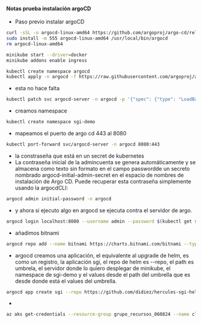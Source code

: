 #### Notas prueba instalación argoCD

* Paso previo instalar argoCD
```sh
curl -sSL -o argocd-linux-amd64 https://github.com/argoproj/argo-cd/releases/latest/download/argocd-linux-amd64
sudo install -m 555 argocd-linux-amd64 /usr/local/bin/argocd
rm argocd-linux-amd64
```

```sh
minikube start --driver=docker
minikube addons enable ingress
```
```sh
kubectl create namespace argocd
kubectl apply -n argocd -f https://raw.githubusercontent.com/argoproj/argo-cd/stable/manifests/install.yaml
```
* esta no hace falta
```sh
kubectl patch svc argocd-server -n argocd -p '{"spec": {"type": "LoadBalancer"}}'
```

* creamos namespace
```sh
kubectl create namespace sgi-demo
```

* mapeamos el puerto de argo cd 443 al 8080
```sh
kubectl port-forward svc/argocd-server -n argocd 8080:443
```

* la constraseña que está en un secret de kubernetes
* La contraseña inicial de la admincuenta se genera automáticamente y se almacena como texto sin formato en el campo passwordde un secreto nombrado argocd-initial-admin-secret en el espacio de nombres de instalación de Argo CD. Puede recuperar esta contraseña simplemente usando la argocdCLI:

```sh
argocd admin initial-password -n argocd
```

* y ahora si ejecuto algo en argocd se ejecuta contra el servidor de argo.
```sh
argocd login localhost:8080 --username admin --password $(kubectl get secret argocd-initial-admin-secret -n argocd -o jsonpath="{.data.password}" | base64 -d; echo)
```

* añadimos bitnami
```sh
argocd repo add --name bitnami https://charts.bitnami.com/bitnami --type helm
```

* argocd creamos una aplicación, el equivalente al upgrade de helm, es como un registro, la aplicación sgi, el repo de helm es --repo, el path es umbrela, el servidor donde lo quiero desplegar de minikube, el namespace de sgi-demo y el values desde el path del umbrella que es desde donde está el values del umbrella.

```sh
argocd app create sgi --repo https://github.com/didiez/hercules-sgi-helm --path charts/sgi-umbrella --dest-server https://kubernetes.default.svc --dest-namespace sgi-demo --values ../../config/values.demo.yaml
```


* 
```sh
az aks get-credentials --resource-group grupo_recursos_060824 --name cluster_060824
```
